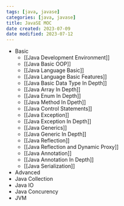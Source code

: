 ```yaml
---
tags: [java, javase]
categories: [java, javase]
title: JavaSE MOC
date created: 2023-07-09
date modified: 2023-07-12
---
```


- Basic
	- [[Java Development Environment]]
	- [[Java Basic OOP]]
	- [[Java Language Basic]]
	- [[Java Language Basic Features]]
	- [[Java Basic Data Type In Depth]]
	- [[Java Array In Depth]]
	- [[Java Enum In Depth]]
	- [[Java Method In Dpeth]]
	- [[Java Control Statements]]
	- [[Java Exception]]
	- [[Java Exception In Depth]]
	- [[Java Generics]]
	- [[Java Generic In Depth]]
	- [[Java Reflection]]
	- [[Java Reflection and Dynamic Proxy]]
	- [[Java Annotation]]
	- [[Java Annotation In Depth]]
	- [[Java Serialization]]
- Advanced
- Java Collection
- Java IO
- Java Concurency
- JVM
